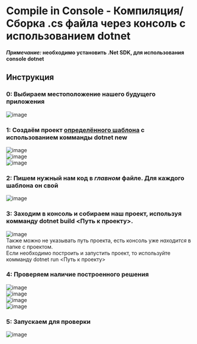 # Compile in Console - Компиляция/Сборка .cs файла через консоль с использованием dotnet

**_Примечание:_ необходимо установить .Net SDK, для использования console dotnet**

## Инструкция

### 0: Выбираем местоположение нашего будущего приложения
![image](https://user-images.githubusercontent.com/91414886/227805558-b6ded591-0948-4f61-b7bd-63b1282f5895.png)
### 1: Создаём проект [определённого шаблона](https://learn.microsoft.com/ru-ru/dotnet/core/tools/dotnet-new-sdk-templates) с использованием комманды dotnet new
![image](https://user-images.githubusercontent.com/91414886/227807728-84e3ddb2-4f43-4c4e-a3f6-fa89b756a28b.png)  
![image](https://user-images.githubusercontent.com/91414886/227807741-6610a1b3-27ba-44c9-9467-49e0deb5332d.png)  
![image](https://user-images.githubusercontent.com/91414886/227807751-01327ab0-be51-4693-973f-e73f36100150.png)
### 2: Пишем нужный нам код в _главном_ файле. Для каждого шаблона он свой
![image](https://user-images.githubusercontent.com/91414886/227807958-c9afc4de-a16c-4179-94ed-8aa808aa9aee.png)
### 3: Заходим в консоль и собираем наш проект, используя комманду dotnet build <Путь к проекту>.
![image](https://user-images.githubusercontent.com/91414886/227808183-96b0f3db-2f7a-4d78-8018-1cd386ad4b0f.png)  
Также можно не указывать путь проекта, есть консоль уже _находится_ в папке с проектом.  
Если необходимо построить и запустить проект, то используйте комманду dotnet run <Путь к проекту>
### 4: Проверяем наличие построенного решения
![image](https://user-images.githubusercontent.com/91414886/227808281-2e13cfdc-46c2-47cc-9bc3-7c7a4bfc97b4.png)  
![image](https://user-images.githubusercontent.com/91414886/227808285-dd4464c8-daca-4b79-97bc-21636440dd12.png)  
![image](https://user-images.githubusercontent.com/91414886/227808290-8b8f9480-8ae1-4fa8-8abe-f4cd7d8e3125.png)  
![image](https://user-images.githubusercontent.com/91414886/227808296-27a52537-0499-419b-a0af-0f16d6b321c1.png)
### 5: Запускаем для проверки
![image](https://user-images.githubusercontent.com/91414886/227808315-44edc89d-5f85-45de-b97d-8806275e9ca6.png)
##
